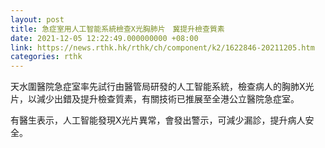```yaml
---
layout: post
title: 急症室用人工智能系統檢查X光胸肺片　冀提升檢查質素
date: 2021-12-05 12:22:49.000000000 +08:00
link: https://news.rthk.hk/rthk/ch/component/k2/1622846-20211205.htm
categories: rthk
---
```


天水圍醫院急症室率先試行由醫管局研發的人工智能系統，檢查病人的胸肺X光片，以減少出錯及提升檢查質素，有關技術已推展至全港公立醫院急症室。

有醫生表示，人工智能發現X光片異常，會發出警示，可減少漏診，提升病人安全。
